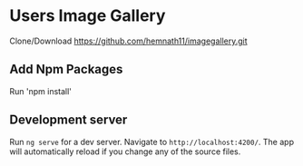 # Users Image Gallery

Clone/Download  https://github.com/hemnath11/imagegallery.git

## Add Npm Packages
Run 'npm install'

## Development server

Run `ng serve` for a dev server. Navigate to `http://localhost:4200/`. The app will automatically reload if you change any of the source files.



